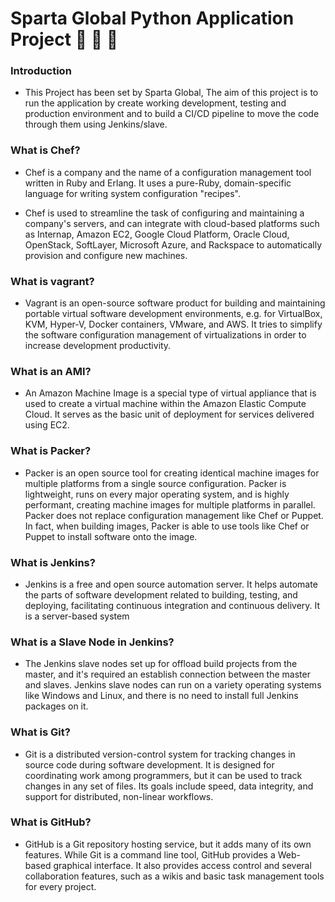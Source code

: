 # Sparta Global Python Application Project :banana: :peach: :monkey:

### Introduction
 - This Project has been set by Sparta Global, The aim of this project is to run the application by create working development, testing and production environment and to build a CI/CD pipeline to move the code through them using Jenkins/slave.

### What is Chef?
- Chef is a company and the name of a configuration management tool written in Ruby and Erlang. It uses a pure-Ruby, domain-specific language for writing system configuration "recipes".

- Chef is used to streamline the task of configuring and maintaining a company's servers, and can integrate with cloud-based platforms such as Internap, Amazon EC2, Google Cloud Platform, Oracle Cloud, OpenStack, SoftLayer, Microsoft Azure, and Rackspace to automatically provision and configure new machines.

### What is vagrant?
- Vagrant is an open-source software product for building and maintaining portable virtual software development environments, e.g. for VirtualBox, KVM, Hyper-V, Docker containers, VMware, and AWS. It tries to simplify the software configuration management of virtualizations in order to increase development productivity.

### What is an AMI?
- An Amazon Machine Image is a special type of virtual appliance that is used to create a virtual machine within the Amazon Elastic Compute Cloud. It serves as the basic unit of deployment for services delivered using EC2.

### What is Packer?
- Packer is an open source tool for creating identical machine images for multiple platforms from a single source configuration. Packer is lightweight, runs on every major operating system, and is highly performant, creating machine images for multiple platforms in parallel. Packer does not replace configuration management like Chef or Puppet. In fact, when building images, Packer is able to use tools like Chef or Puppet to install software onto the image.

### What is Jenkins?
- Jenkins is a free and open source automation server. It helps automate the parts of software development related to building, testing, and deploying, facilitating continuous integration and continuous delivery. It is a server-based system

### What is a Slave Node in Jenkins?
- The Jenkins slave nodes set up for offload build projects from the master, and it's required an establish connection between the master and slaves. Jenkins slave nodes can run on a variety operating systems like Windows and Linux, and there is no need to install full Jenkins packages on it.

### What is Git?
- Git is a distributed version-control system for tracking changes in source code during software development. It is designed for coordinating work among programmers, but it can be used to track changes in any set of files. Its goals include speed, data integrity, and support for distributed, non-linear workflows.

### What is GitHub?
- GitHub is a Git repository hosting service, but it adds many of its own features. While Git is a command line tool, GitHub provides a Web-based graphical interface. It also provides access control and several collaboration features, such as a wikis and basic task management tools for every project.
